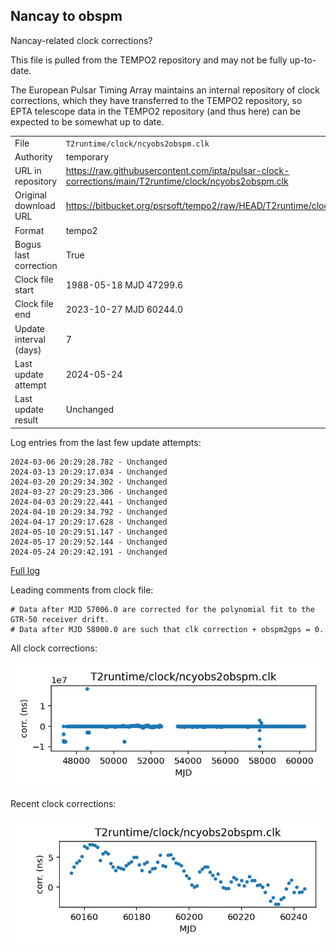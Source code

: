 
## Nancay to obspm

Nancay-related clock corrections?

This file is pulled from the TEMPO2 repository and may not be fully
up-to-date.

The European Pulsar Timing Array maintains an internal repository
of clock corrections, which they have transferred to the TEMPO2
repository, so  EPTA telescope data in the TEMPO2 repository (and
thus here) can be expected to be somewhat up to date.

|     |     |
|:--- |:--- |
| File | `T2runtime/clock/ncyobs2obspm.clk` |
| Authority | temporary |
| URL in repository | <https://raw.githubusercontent.com/ipta/pulsar-clock-corrections/main/T2runtime/clock/ncyobs2obspm.clk> |
| Original download URL | <https://bitbucket.org/psrsoft/tempo2/raw/HEAD/T2runtime/clock/ncyobs2obspm.clk> |
| Format | tempo2 |
| Bogus last correction | True |
| Clock file start | 1988-05-18 MJD 47299.6 |
| Clock file end | 2023-10-27 MJD 60244.0 |
| Update interval (days) | 7 |
| Last update attempt | 2024-05-24 |
| Last update result | Unchanged |

Log entries from the last few update attempts:
```
2024-03-06 20:29:28.782 - Unchanged
2024-03-13 20:29:17.034 - Unchanged
2024-03-20 20:29:34.302 - Unchanged
2024-03-27 20:29:23.306 - Unchanged
2024-04-03 20:29:22.441 - Unchanged
2024-04-10 20:29:34.792 - Unchanged
2024-04-17 20:29:17.628 - Unchanged
2024-05-10 20:29:51.147 - Unchanged
2024-05-17 20:29:52.144 - Unchanged
2024-05-24 20:29:42.191 - Unchanged
```
[Full log](https://raw.githubusercontent.com/ipta/pulsar-clock-corrections/main/log/T2runtime/clock/ncyobs2obspm.clk.log)

Leading comments from clock file:

    # Data after MJD 57006.0 are corrected for the polynomial fit to the GTR-50 receiver drift.
    # Data after MJD 58000.0 are such that clk correction + obspm2gps = 0.



All clock corrections:

![plot of all clock corrections](ncyobs2obspm.clk.png "All corrections")

Recent clock corrections:

![plot of recent clock corrections](ncyobs2obspm.clk.short.png "Recent corrections")

